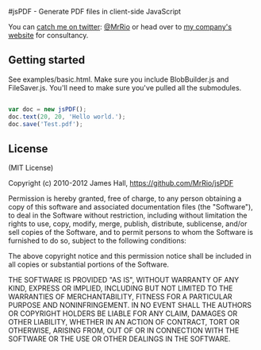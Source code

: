 #jsPDF - Generate PDF files in client-side JavaScript

You can [catch me on twitter](http://twitter.com/MrRio): [@MrRio](http://twitter.com/MrRio) or head over to [my company's website](http://snapshotmedia.co.uk) for consultancy. 

## Getting started

See examples/basic.html. Make sure you include BlobBuilder.js and FileSaver.js. You'll need to make sure you've pulled all the submodules.

```javascript

var doc = new jsPDF();
doc.text(20, 20, 'Hello world.');
doc.save('Test.pdf');
```

## License

(MIT License)

Copyright (c) 2010-2012 James Hall, https://github.com/MrRio/jsPDF

Permission is hereby granted, free of charge, to any person obtaining
a copy of this software and associated documentation files (the
"Software"), to deal in the Software without restriction, including
without limitation the rights to use, copy, modify, merge, publish,
distribute, sublicense, and/or sell copies of the Software, and to
permit persons to whom the Software is furnished to do so, subject to
the following conditions:

The above copyright notice and this permission notice shall be
included in all copies or substantial portions of the Software.

THE SOFTWARE IS PROVIDED "AS IS", WITHOUT WARRANTY OF ANY KIND,
EXPRESS OR IMPLIED, INCLUDING BUT NOT LIMITED TO THE WARRANTIES OF
MERCHANTABILITY, FITNESS FOR A PARTICULAR PURPOSE AND
NONINFRINGEMENT. IN NO EVENT SHALL THE AUTHORS OR COPYRIGHT HOLDERS BE
LIABLE FOR ANY CLAIM, DAMAGES OR OTHER LIABILITY, WHETHER IN AN ACTION
OF CONTRACT, TORT OR OTHERWISE, ARISING FROM, OUT OF OR IN CONNECTION
WITH THE SOFTWARE OR THE USE OR OTHER DEALINGS IN THE SOFTWARE.